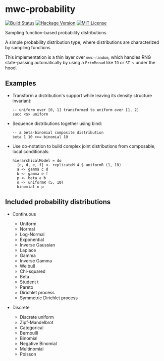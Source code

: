 # mwc-probability

[![Build Status](https://secure.travis-ci.org/jtobin/mwc-probability.png)](http://travis-ci.org/jtobin/mwc-probability)
[![Hackage Version](https://img.shields.io/hackage/v/mwc-probability.svg)](http://hackage.haskell.org/package/mwc-probability)
[![MIT License](https://img.shields.io/badge/license-MIT-blue.svg)](https://github.com/jtobin/mwc-probability/blob/master/LICENSE)

Sampling function-based probability distributions.

A simple probability distribution type, where distributions are characterized
by sampling functions.

This implementation is a thin layer over `mwc-random`, which handles RNG
state-passing automatically by using a `PrimMonad` like `IO` or `ST s` under
the hood.


Examples
--------

* Transform a distribution's support while leaving its density structure
invariant:

      -- uniform over [0, 1] transformed to uniform over [1, 2]
      succ <$> uniform

* Sequence distributions together using bind:

      -- a beta-binomial composite distribution
      beta 1 10 >>= binomial 10

* Use do-notation to build complex joint distributions from composable,
local conditionals:

      hierarchicalModel = do
        [c, d, e, f] <- replicateM 4 $ uniformR (1, 10)
        a <- gamma c d
        b <- gamma e f
        p <- beta a b
        n <- uniformR (5, 10)
        binomial n p



Included probability distributions
-------------

* Continuous

  * Uniform
  * Normal
  * Log-Normal
  * Exponential
  * Inverse Gaussian
  * Laplace
  * Gamma
  * Inverse Gamma
  * Weibull
  * Chi-squared
  * Beta
  * Student t
  * Pareto
  * Dirichlet process
  * Symmetric Dirichlet process  

* Discrete

  * Discrete uniform
  * Zipf-Mandelbrot
  * Categorical
  * Bernoulli
  * Binomial
  * Negative Binomial
  * Multinomial
  * Poisson